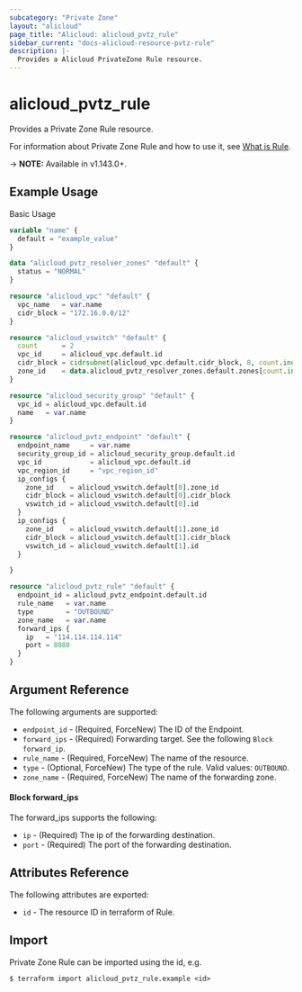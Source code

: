 ```yaml
---
subcategory: "Private Zone"
layout: "alicloud"
page_title: "Alicloud: alicloud_pvtz_rule"
sidebar_current: "docs-alicloud-resource-pvtz-rule"
description: |-
  Provides a Alicloud PrivateZone Rule resource.
---
```


# alicloud\_pvtz\_rule

Provides a Private Zone Rule resource.

For information about Private Zone Rule and how to use it, see [What is Rule](https://www.alibabacloud.com/help/en/doc-detail/177601.htm).

-> **NOTE:** Available in v1.143.0+.

## Example Usage

Basic Usage

```terraform
variable "name" {
  default = "example_value"
}

data "alicloud_pvtz_resolver_zones" "default" {
  status = "NORMAL"
}

resource "alicloud_vpc" "default" {
  vpc_name   = var.name
  cidr_block = "172.16.0.0/12"
}

resource "alicloud_vswitch" "default" {
  count      = 2
  vpc_id     = alicloud_vpc.default.id
  cidr_block = cidrsubnet(alicloud_vpc.default.cidr_block, 8, count.index)
  zone_id    = data.alicloud_pvtz_resolver_zones.default.zones[count.index].zone_id
}

resource "alicloud_security_group" "default" {
  vpc_id = alicloud_vpc.default.id
  name   = var.name
}

resource "alicloud_pvtz_endpoint" "default" {
  endpoint_name     = var.name
  security_group_id = alicloud_security_group.default.id
  vpc_id            = alicloud_vpc.default.id
  vpc_region_id     = "vpc_region_id"
  ip_configs {
    zone_id    = alicloud_vswitch.default[0].zone_id
    cidr_block = alicloud_vswitch.default[0].cidr_block
    vswitch_id = alicloud_vswitch.default[0].id
  }
  ip_configs {
    zone_id    = alicloud_vswitch.default[1].zone_id
    cidr_block = alicloud_vswitch.default[1].cidr_block
    vswitch_id = alicloud_vswitch.default[1].id
  }

}

resource "alicloud_pvtz_rule" "default" {
  endpoint_id = alicloud_pvtz_endpoint.default.id
  rule_name   = var.name
  type        = "OUTBOUND"
  zone_name   = var.name
  forward_ips {
    ip   = "114.114.114.114"
    port = 8080
  }
}
```

## Argument Reference

The following arguments are supported:

* `endpoint_id` - (Required, ForceNew) The ID of the Endpoint.
* `forward_ips` - (Required) Forwarding target. See the following `Block forward_ip`.
* `rule_name` - (Required, ForceNew) The name of the resource.
* `type` - (Optional, ForceNew) The type of the rule. Valid values: `OUTBOUND`.
* `zone_name` - (Required, ForceNew) The name of the forwarding zone.

#### Block forward_ips

The forward_ips supports the following:

* `ip` - (Required) The ip of the forwarding destination.
* `port` - (Required) The port of the forwarding destination.

## Attributes Reference

The following attributes are exported:

* `id` - The resource ID in terraform of Rule.

## Import

Private Zone Rule can be imported using the id, e.g.

```
$ terraform import alicloud_pvtz_rule.example <id>
```